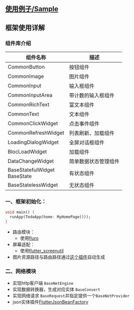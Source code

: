 ## [使用例子/Sample](https://github.com/azhon/todo-flutter/tree/sample)
## 框架使用详解
### 组件库介绍
|  组件名称   | 描述  |
|  ----  | ----  |
| CommonButton  | 按钮组件 |
| CommonImage  | 图片组件 |
| CommonInput  | 输入框组件 |
| CommonInputArea  | 带计数的输入框组件 |
| CommonRichText  | 富文本组件 |
| CommonText  | 文本组件 |
| CommonClickWidget  | 点击事件组件 |
| CommonRefreshWidget  | 列表刷新、加载组件 |
| LoadingDialogWidget  | 全屏对话框组件 |
| BlocLoadWidget  | 加载组件 |
| DataChangeWidget  | 简单数据状态管理组件 |
| BaseStatefulWidget</br>BaseState  | 有状态组件 |
| BaseStatelessWidget  | 无状态组件 |

### 一、框架初始化：
```dart
void main() {
  runApp(TodoApp(home: MyHomePage()));
}
```
- 路由模块：
    - 使用[fluro](https://pub.dev/packages/fluro)
- 屏幕适配：
    - 使用[flutter_screenutil](https://pub.dev/packages/flutter_screenutil)
- 图片资源路径与路由路径通过[这个插件](https://github.com/Xie-Yin/FlutterPlugin)自动生成

### 二、网络模块
- 实现http客户端 `BaseNetEngine`
- 实现数据转换器，生成对应实体 `BaseConvert`
- 实现网络请求 `BaseRequest`并指定提供一个`BaseNetProvider`
- json实体插件[FlutterJsonBeanFactory](https://plugins.jetbrains.com/plugin/11415-flutterjsonbeanfactory-only-null-safety-)